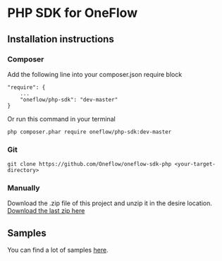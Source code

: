 # PHP SDK for OneFlow #

## Installation instructions ##
 
### Composer ####

Add the following line into your composer.json require block

    "require": {
        ...
        "oneflow/php-sdk": "dev-master"
    }
  
Or run this command in your terminal

    php composer.phar require oneflow/php-sdk:dev-master

### Git ###
    
    git clone https://github.com/Oneflow/oneflow-sdk-php <your-target-directory>
    
### Manually ###

Download the .zip file of this project and unzip it in the desire location. [Download the last zip here](https://github.com/Oneflow/oneflow-sdk-php/archive/master.zip)

## Samples ##

You can find a lot of samples [here](https://github.com/Oneflow/oneflow-sdk-php/tree/master/samples).